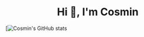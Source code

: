 <h1 align="center">Hi 👋, I'm Cosmin</h1>

[![Cosmin's GitHub stats](https://github-readme-stats.vercel.app/api?username=cosmin-panescu&show_icons=true)
